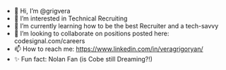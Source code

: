 - 👋 Hi, I’m @grigvera
- 👀 I’m interested in Technical Recruiting
- 🌱 I’m currently learning how to be the best Recruiter and a tech-savvy
- 💞️ I’m looking to collaborate on positions posted here: codesignal.com/careers
- 📫 How to reach me: https://www.linkedin.com/in/veragrigoryan/
- ✨ Fun fact: Nolan Fan (is Cobe still Dreaming?!)
<!---
grigvera/grigvera is a ✨ special ✨ repository because its `README.md` (this file) appears on your GitHub profile.
You can click the Preview link to take a look at your changes.
--->
